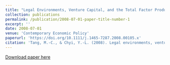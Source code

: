 ```yaml
---
title: "Legal Environments, Venture Capital, and the Total Factor Productivity Growth of Taiwanese Industry"
collection: publications
permalink: /publication/2008-07-01-paper-title-number-1
excerpt: ''
date: 2008-07-01
venue: 'Contemporary Economic Policy'
paperurl: 'https://doi.org/10.1111/j.1465-7287.2008.00105.x'
citation: 'Tang, M.-C., & Chyi, Y.-L. (2008). Legal environments, venture capital, and total factor productivity growth of taiwanese industry. Contemporary Economic Policy, 26(3).'
---
```

[Download paper here](https://drive.google.com/file/d/0Bz425neBSWI_R1A1cnprNF9jMVU/view)

